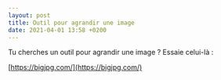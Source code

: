 ```yaml
---
layout: post
title: Outil pour agrandir une image
date: 2021-04-01 13:58 +0200
---
```


Tu cherches un outil pour agrandir une image ? Essaie celui-là : 

[https://bigjpg.com/](https://bigjpg.com/)